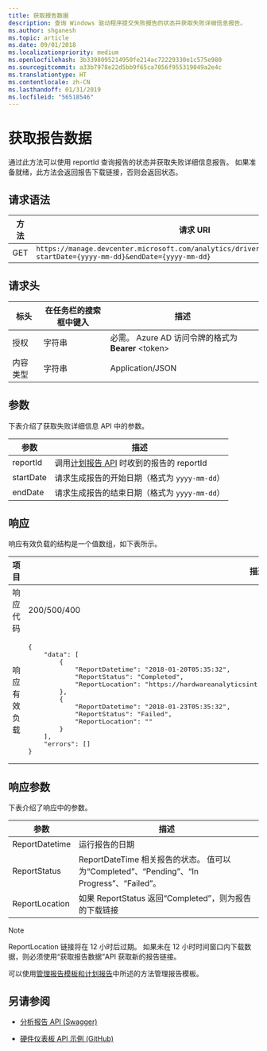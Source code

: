 ```yaml
---
title: 获取报告数据
description: 查询 Windows 驱动程序提交失败报告的状态并获取失败详细信息报告。
ms.author: shganesh
ms.topic: article
ms.date: 09/01/2018
ms.localizationpriority: medium
ms.openlocfilehash: 3b3398095214950fe214ac72229330e1c575e980
ms.sourcegitcommit: a33b7978e22d5bb9f65ca7056f955319049a2e4c
ms.translationtype: HT
ms.contentlocale: zh-CN
ms.lasthandoff: 01/31/2019
ms.locfileid: "56518546"
---
```

# <a name="get-report-data"></a>获取报告数据

通过此方法可以使用 reportId 查询报告的状态并获取失败详细信息报告。 如果准备就绪，此方法会返回报告下载链接，否则会返回状态。

## <a name="request-syntax"></a>请求语法

|方法|请求 URI|
|----|----|
|GET|`https://manage.devcenter.microsoft.com/analytics/driver/reportdata/{reportId}?startDate={yyyy-mm-dd}&endDate={yyyy-mm-dd}`|

## <a name="request-header"></a>请求头

|标头|在任务栏的搜索框中键入|描述|
|----|----|----|
|授权|字符串|必需。 Azure AD 访问令牌的格式为 **Bearer** \<token\>|
|内容类型|字符串|Application/JSON|

## <a name="parameters"></a>参数

下表介绍了获取失败详细信息 API 中的参数。

|参数|描述|
|----|----|
|reportId|调用[计划报告 API](schedule-a-new-report.md) 时收到的报告的 reportId|
|startDate|请求生成报告的开始日期（格式为 `yyyy-mm-dd`）|
|endDate|请求生成报告的结束日期（格式为 `yyyy-mm-dd`）|

## <a name="response"></a>响应

响应有效负载的结构是一个值数组，如下表所示。

<table>
  <thead>
    <tr>
      <th>项目</th>
      <th>描述</th>
    </tr>
  </thead>
  <tbody>
    <tr>
      <td>响应代码</td>
      <td>200/500/400</td>
    </tr>
    <tr>
      <td>响应有效负载</td>
      <td><pre>{
    "data": [
        {
            "ReportDatetime": "2018-01-20T05:35:32",
            "ReportStatus": "Completed",
            "ReportLocation": "https://hardwareanalyticsint.blob.core.windows.net/drivers/Reports/2.txt?sv=2017 .... "
        },
        {
            "ReportDatetime": "2018-01-23T05:35:32",
            "ReportStatus": "Failed",
            "ReportLocation": ""
        }
    ],
    "errors": []
}</pre></td>
    </tr>
  </tbody>
</table>

## <a name="response-parameters"></a>响应参数

下表介绍了响应中的参数。

|参数|描述|
|----|----|
|ReportDatetime|运行报告的日期|
|ReportStatus|ReportDateTime 相关报告的状态。 值可以为“Completed”、“Pending”、“In Progress”、“Failed”。|
|ReportLocation|如果 ReportStatus 返回“Completed”，则为报告的下载链接|

> [!NOTE]
> ReportLocation 链接将在 12 小时后过期。 如果未在 12 小时时间窗口内下载数据，则必须使用“获取报告数据”API 获取新的报告链接。

可以使用[管理报告模板和计划报告](manage-report-templates-and-scheduled-reports.md)中所述的方法管理报告模板。

## <a name="see-also"></a>另请参阅

- [分析报告 API (Swagger)](https://apidocs.microsoft.com/services/analyticsreportingapis)

- [硬件仪表板 API 示例 (GitHub)](https://aka.ms/hpc_async_api_samples)
